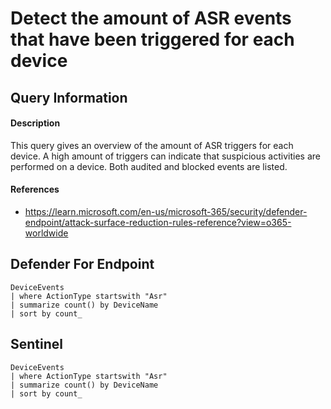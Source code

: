 # Detect the amount of ASR events that have been triggered for each device 

## Query Information

#### Description
This query gives an overview of the amount of ASR triggers for each device. A high amount of triggers can indicate that suspicious activities are performed on a device. Both audited and blocked events are listed. 

#### References
- https://learn.microsoft.com/en-us/microsoft-365/security/defender-endpoint/attack-surface-reduction-rules-reference?view=o365-worldwide

## Defender For Endpoint
```
DeviceEvents
| where ActionType startswith "Asr"
| summarize count() by DeviceName
| sort by count_
```
## Sentinel
```
DeviceEvents
| where ActionType startswith "Asr"
| summarize count() by DeviceName
| sort by count_
```
